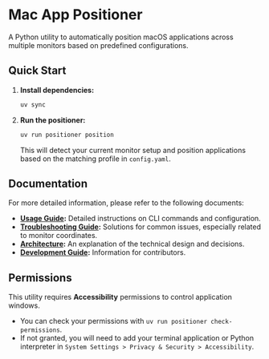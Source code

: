 # Mac App Positioner

A Python utility to automatically position macOS applications across multiple monitors based on predefined configurations.

## Quick Start

1.  **Install dependencies:**
    ```bash
    uv sync
    ```

2.  **Run the positioner:**
    ```bash
    uv run positioner position
    ```
    This will detect your current monitor setup and position applications based on the matching profile in `config.yaml`.

## Documentation

For more detailed information, please refer to the following documents:

*   **[Usage Guide](./docs/USAGE.md):** Detailed instructions on CLI commands and configuration.
*   **[Troubleshooting Guide](./docs/TROUBLESHOOTING.md):** Solutions for common issues, especially related to monitor coordinates.
*   **[Architecture](./docs/ARCHITECTURE.md):** An explanation of the technical design and decisions.
*   **[Development Guide](./docs/DEVELOPMENT.md):** Information for contributors.

## Permissions

This utility requires **Accessibility** permissions to control application windows.

-   You can check your permissions with `uv run positioner check-permissions`.
-   If not granted, you will need to add your terminal application or Python interpreter in `System Settings > Privacy & Security > Accessibility`.
